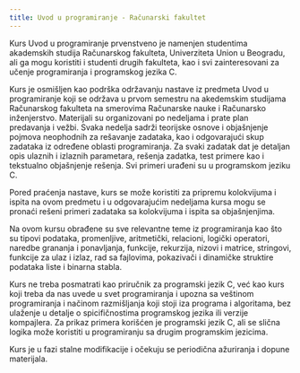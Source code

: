 ```yaml
---
title: Uvod u programiranje - Računarski fakultet
---
```


Kurs Uvod u programiranje prvenstveno je namenjen studentima akademskih studija Računarskog fakulteta, Univerziteta Union u Beogradu, ali ga mogu koristiti i studenti drugih fakulteta, kao i svi zainteresovani za učenje programiranja i programskog jezika C. 

Kurs je osmišljen kao podrška održavanju nastave iz predmeta Uvod u programiranje koji se održava u prvom semestru na akedemskim studijama Računarskog fakulteta na smerovima Računarske nauke i Računarsko inženjerstvo. Materijali su organizovani po nedeljama i prate plan predavanja i vežbi. Svaka nedelja sadrži teorijske osnove i objašnjenje pojmova neophodnih za rešavanje zadataka, kao i odgovarajući skup zadataka iz određene oblasti programiranja. Za svaki zadatak dat je detaljan opis ulaznih i izlaznih parametara, rešenja zadatka, test primere kao i tekstualno objašnjenje rešenja. Svi primeri urađeni su u programskom jeziku C. 

Pored praćenja nastave, kurs se može koristiti za pripremu kolokvijuma i ispita na ovom predmetu i u odgovarajućim nedeljama kursa mogu se pronaći rešeni primeri zadataka sa kolokvijuma i ispita sa objašnjenjima.    

Na ovom kursu obrađene su sve relevantne teme iz programiranja kao što su tipovi podataka, promenljive, aritmetički, relacioni, logički  operatori, naredbe grananja i ponavljanja, funkcije, rekurzija, nizovi i matrice, stringovi, funkcije za ulaz i izlaz, rad sa fajlovima, pokazivači i dinamičke struktire podataka liste i binarna stabla. 

Kurs ne treba posmatrati kao priručnik za programski jezik C, već kao kurs koji treba da nas uvede u svet programiranja i upozna sa veštinom programiranja i načinom razmišljanja koji stoji iza programa i algoritama, bez ulaženje u detalje o spicifičnostima programskog jezika ili verzije kompajlera. Za prikaz primera korišćen je programski jezik C, ali se slična logika može koristiti u programiranju sa drugim programskim jezicima.  

Kurs je u fazi stalne modifikacije i očekuju se periodična ažuriranja i dopune materijala. 


